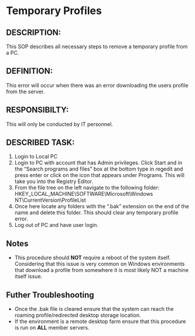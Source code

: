 # Temporary Profiles

## DESCRIPTION: 
This SOP describes all necessary steps to remove a temporary profile from a PC.  
## DEFINITION:  
This error will occur when there was an error downloading the users profile from the server.  
## RESPONSIBILTY:  
This will only be conducted by IT personnel.  

## DESCRIBED TASK:  
1. Login to Local PC  
2. Login to PC with account that has Admin privileges. Click Start and in the “Search programs and files” box at the bottom type in regedit and press enter or click on the icon that appears under Programs. This will take you into the Registry Editor.  
3. From the file tree on the left navigate to the following folder: HKEY_LOCAL_MACHINE\SOFTWARE\Microsoft\Windows NT\CurrentVersion\ProfileList
4. Once here locate any folders with the “.bak” extension on the end of the name and delete this folder. This should clear any temporary profile error.
5. Log out of PC and have user login.

## Notes
- This procedure should **NOT** require a reboot of the system itself. Considering that this issue is very common on Windows environments that download a profile from somewhere it is most likely NOT a machine itself issue. 

## Futher Troubleshooting
- Once the .bak file is cleared ensure that the system can reach the roaming profile/redirected desktop storage location. 
- If the environment is a remote desktop farm ensure that this procedure is run on **ALL** member servers. 